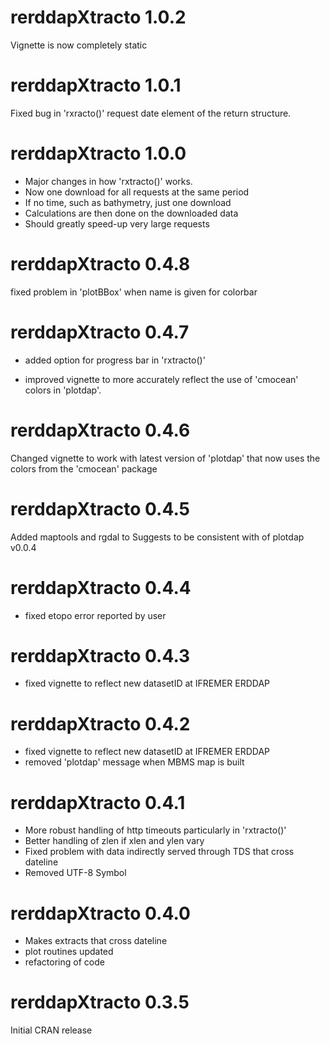 # rerddapXtracto 1.0.2

Vignette is now completely static

# rerddapXtracto 1.0.1

 Fixed bug in 'rxracto()' request date element of the return structure.

# rerddapXtracto 1.0.0

- Major changes in how 'rxtracto()' works.
- Now one download for all requests at the same period
- If no time,  such as bathymetry,  just one download
- Calculations are then done on the downloaded data
- Should greatly speed-up very large requests

# rerddapXtracto 0.4.8

fixed problem in 'plotBBox' when name is given for colorbar

# rerddapXtracto 0.4.7

- added option for progress bar in 'rxtracto()'

- improved vignette to more accurately reflect the use of 'cmocean' colors
  in 'plotdap'.

# rerddapXtracto 0.4.6

Changed vignette to work with latest version of 'plotdap' that now uses the colors from the 'cmocean' package

# rerddapXtracto 0.4.5

Added maptools and rgdal to Suggests to be consistent with of plotdap v0.0.4

# rerddapXtracto 0.4.4

- fixed etopo error reported by user

# rerddapXtracto 0.4.3

- fixed vignette to reflect new datasetID at IFREMER ERDDAP

# rerddapXtracto 0.4.2

- fixed vignette to reflect new datasetID at IFREMER ERDDAP
- removed 'plotdap' message when MBMS map is built

# rerddapXtracto 0.4.1

- More robust handling of http timeouts particularly in 'rxtracto()'
- Better handling of zlen if xlen and ylen vary 
- Fixed problem with data indirectly served through TDS that cross dateline
- Removed UTF-8 Symbol

# rerddapXtracto 0.4.0

- Makes extracts that cross dateline
- plot routines updated
- refactoring of code

# rerddapXtracto 0.3.5

Initial CRAN release

